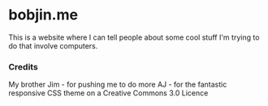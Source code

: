 # bobjin.me
This is a website where I can tell people about some cool stuff I'm trying to do that involve computers.

### Credits
My brother Jim - for pushing me to do more
AJ - for the fantastic responsive CSS theme on a Creative Commons 3.0 Licence
